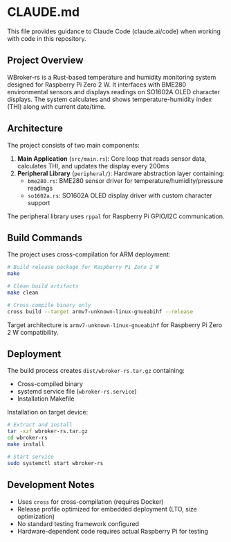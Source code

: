 # CLAUDE.md

This file provides guidance to Claude Code (claude.ai/code) when working with code in this repository.

## Project Overview

WBroker-rs is a Rust-based temperature and humidity monitoring system designed for Raspberry Pi Zero 2 W. It interfaces with BME280 environmental sensors and displays readings on SO1602A OLED character displays. The system calculates and shows temperature-humidity index (THI) along with current date/time.

## Architecture

The project consists of two main components:

1. **Main Application** (`src/main.rs`): Core loop that reads sensor data, calculates THI, and updates the display every 200ms
2. **Peripheral Library** (`peripheral/`): Hardware abstraction layer containing:
   - `bme280.rs`: BME280 sensor driver for temperature/humidity/pressure readings
   - `so1602a.rs`: SO1602A OLED display driver with custom character support

The peripheral library uses `rppal` for Raspberry Pi GPIO/I2C communication.

## Build Commands

The project uses cross-compilation for ARM deployment:

```bash
# Build release package for Raspberry Pi Zero 2 W
make

# Clean build artifacts
make clean

# Cross-compile binary only
cross build --target armv7-unknown-linux-gnueabihf --release
```

Target architecture is `armv7-unknown-linux-gnueabihf` for Raspberry Pi Zero 2 W compatibility.

## Deployment

The build process creates `dist/wbroker-rs.tar.gz` containing:
- Cross-compiled binary
- systemd service file (`wbroker-rs.service`)
- Installation Makefile

Installation on target device:
```bash
# Extract and install
tar -xzf wbroker-rs.tar.gz
cd wbroker-rs
make install

# Start service
sudo systemctl start wbroker-rs
```

## Development Notes

- Uses `cross` for cross-compilation (requires Docker)
- Release profile optimized for embedded deployment (LTO, size optimization)
- No standard testing framework configured
- Hardware-dependent code requires actual Raspberry Pi for testing